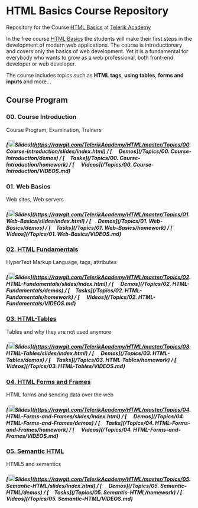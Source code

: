 # HTML Basics Course Repository

Repository for the Course [HTML Basics](http://) at [Telerik Academy](http://)

In the free course [HTML Basics](http://) the students will make their first steps in the development of modern web applications. The course is introductionary and covers only the basics of web development. Yet it is a fundamental for everybody who wants to grow as a web professional, both front-end developer or web developer.

The course includes topics such as **HTML tags**, **using tables**, **forms and inputs** and more...

##  Course Program

### 00. Course Introduction

Course Program, Examination, Trainers

##### [<img src="https://raw.githubusercontent.com/TelerikAcademy/Common/master/icons/presentation.png" height="18"/>Slides](https://rawgit.com/TelerikAcademy/HTML/master/Topics/00. Course-Introduction/slides/index.html) / [<img src="https://raw.githubusercontent.com/TelerikAcademy/Common/master/icons/code.png" height="15"> Demos](/Topics/00. Course-Introduction/demos) / [<img src="https://raw.githubusercontent.com/TelerikAcademy/Common/master/icons/homework.png" height="15">Tasks](/Topics/00. Course-Introduction/homework) / [<img src="https://raw.githubusercontent.com/TelerikAcademy/Common/master/icons/video.png" height="15"> Videos](/Topics/00. Course-Introduction/VIDEOS.md)


### 01. Web Basics

Web sites, Web servers

##### [<img src="https://raw.githubusercontent.com/TelerikAcademy/Common/master/icons/presentation.png" height="18"/>Slides](https://rawgit.com/TelerikAcademy/HTML/master/Topics/01. Web-Basics/slides/index.html) / [<img src="https://raw.githubusercontent.com/TelerikAcademy/Common/master/icons/code.png" height="15"> Demos](/Topics/01. Web-Basics/demos) / [<img src="https://raw.githubusercontent.com/TelerikAcademy/Common/master/icons/homework.png" height="15">Tasks](/Topics/01. Web-Basics/homework) / [<img src="https://raw.githubusercontent.com/TelerikAcademy/Common/master/icons/video.png" height="15"> Videos](/Topics/01. Web-Basics/VIDEOS.md)


### [02. HTML Fundamentals](/HTMLFundamentals)

HyperText Markup Language, tags, attributes

##### [<img src="https://raw.githubusercontent.com/TelerikAcademy/Common/master/icons/presentation.png" height="18"/>Slides](https://rawgit.com/TelerikAcademy/HTML/master/Topics/02. HTML-Fundamentals/slides/index.html) / [<img src="https://raw.githubusercontent.com/TelerikAcademy/Common/master/icons/code.png" height="15"> Demos](/Topics/02. HTML-Fundamentals/demos) / [<img src="https://raw.githubusercontent.com/TelerikAcademy/Common/master/icons/homework.png" height="15">Tasks](/Topics/02. HTML-Fundamentals/homework) / [<img src="https://raw.githubusercontent.com/TelerikAcademy/Common/master/icons/video.png" height="15"> Videos](/Topics/02. HTML-Fundamentals/VIDEOS.md)


### [03. HTML-Tables](/HTMLTables)

Tables and why they are not used anymore

##### [<img src="https://raw.githubusercontent.com/TelerikAcademy/Common/master/icons/presentation.png" height="18"/>Slides](https://rawgit.com/TelerikAcademy/HTML/master/Topics/03. HTML-Tables/slides/index.html) / [<img src="https://raw.githubusercontent.com/TelerikAcademy/Common/master/icons/code.png" height="15"> Demos](/Topics/03. HTML-Tables/demos) / [<img src="https://raw.githubusercontent.com/TelerikAcademy/Common/master/icons/homework.png" height="15">Tasks](/Topics/03. HTML-Tables/homework) / [<img src="https://raw.githubusercontent.com/TelerikAcademy/Common/master/icons/video.png" height="15"> Videos](/Topics/03. HTML-Tables/VIDEOS.md)


### [04. HTML Forms and Frames](/HTMLFormsАndFrames)

HTML forms and sending data over the web

##### [<img src="https://raw.githubusercontent.com/TelerikAcademy/Common/master/icons/presentation.png" height="18"/>Slides](https://rawgit.com/TelerikAcademy/HTML/master/Topics/04. HTML-Forms-and-Frames/slides/index.html) / [<img src="https://raw.githubusercontent.com/TelerikAcademy/Common/master/icons/code.png" height="15"> Demos](/Topics/04. HTML-Forms-and-Frames/demos) / [<img src="https://raw.githubusercontent.com/TelerikAcademy/Common/master/icons/homework.png" height="15">Tasks](/Topics/04. HTML-Forms-and-Frames/homework) / [<img src="https://raw.githubusercontent.com/TelerikAcademy/Common/master/icons/video.png" height="15"> Videos](/Topics/04. HTML-Forms-and-Frames/VIDEOS.md)

### [05. Semantic HTML](/SemanticHTML)

HTML5 and semantics

##### [<img src="https://raw.githubusercontent.com/TelerikAcademy/Common/master/icons/presentation.png" height="18"/>Slides](https://rawgit.com/TelerikAcademy/HTML/master/Topics/05. Semantic-HTML/slides/index.html) / [<img src="https://raw.githubusercontent.com/TelerikAcademy/Common/master/icons/code.png" height="15"> Demos](/Topics/05. Semantic-HTML/demos) / [<img src="https://raw.githubusercontent.com/TelerikAcademy/Common/master/icons/homework.png" height="15">Tasks](/Topics/05. Semantic-HTML/homework) / [<img src="https://raw.githubusercontent.com/TelerikAcademy/Common/master/icons/video.png" height="15"> Videos](/Topics/05. Semantic-HTML/VIDEOS.md)
